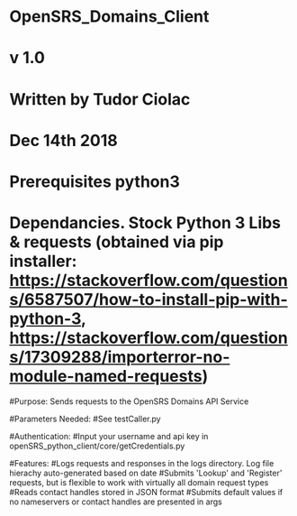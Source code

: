 # OpenSRS_Domains_Client
# v 1.0
# Written by Tudor Ciolac
# Dec 14th 2018
# Prerequisites python3
# Dependancies. Stock Python 3 Libs & requests (obtained via pip installer: https://stackoverflow.com/questions/6587507/how-to-install-pip-with-python-3, https://stackoverflow.com/questions/17309288/importerror-no-module-named-requests)

#Purpose: Sends requests to the OpenSRS Domains API Service

#Parameters Needed:
#See testCaller.py

#Authentication:
#Input your username and api key in openSRS_python_client/core/getCredentials.py

#Features:
#Logs requests and responses in the logs directory. Log file hierachy auto-generated based on date
#Submits 'Lookup' and 'Register' requests, but is flexible to work with virtually all domain request types
#Reads contact handles stored in JSON format
#Submits default values if no nameservers or contact handles are presented in args
